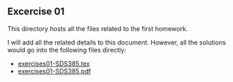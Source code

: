 ## Excercise 01 ##

This directory hosts all the files related to the first homework.

I will add all the related details to this document. However, all the solutions would go into the following files directly:
* [exercises01-SDS385.tex](exercises01-SDS385.tex)
* [exercises01-SDS385.pdf](exercises01-SDS385.pdf)